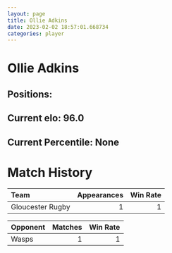 ```yaml
---  
layout: page  
title: Ollie Adkins  
date: 2023-02-02 18:57:01.668734  
categories: player  
---
```

# Ollie Adkins

## Positions: 

## Current elo: 96.0

## Current Percentile: None

# Match History


| Team             |   Appearances |   Win Rate |
|:-----------------|--------------:|-----------:|
| Gloucester Rugby |             1 |          1 |

| Opponent   |   Matches |   Win Rate |
|:-----------|----------:|-----------:|
| Wasps      |         1 |          1 |